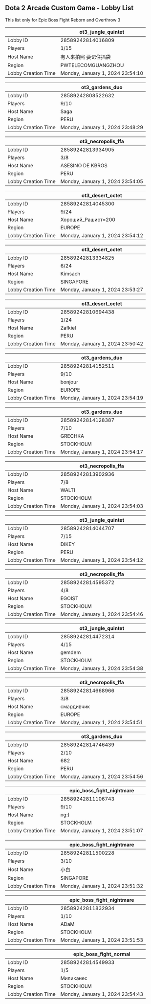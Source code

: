## Dota 2 Arcade Custom Game - Lobby List

This list only for Epic Boss Fight Reborn and Overthrow 3

|  | ot3_jungle_quintet |
| ------ | ------ |
| Lobby ID | 28589242814016809 |
| Players | 1/15 |
| Host Name | 有人来拍照 要记住插袋 |
| Region | PWTELECOMGUANGZHOU |
| Lobby Creation Time | Monday, January 1, 2024 23:54:10 |


|  | ot3_gardens_duo |
| ------ | ------ |
| Lobby ID | 28589242808522632 |
| Players | 9/10 |
| Host Name | Saga |
| Region | PERU |
| Lobby Creation Time | Monday, January 1, 2024 23:48:29 |


|  | ot3_necropolis_ffa |
| ------ | ------ |
| Lobby ID | 28589242813934905 |
| Players | 3/8 |
| Host Name | ASESINO DE KBROS |
| Region | PERU |
| Lobby Creation Time | Monday, January 1, 2024 23:54:05 |


|  | ot3_desert_octet |
| ------ | ------ |
| Lobby ID | 28589242814045300 |
| Players | 9/24 |
| Host Name | Хороший_Рашист=200 |
| Region | EUROPE |
| Lobby Creation Time | Monday, January 1, 2024 23:54:12 |


|  | ot3_desert_octet |
| ------ | ------ |
| Lobby ID | 28589242813334825 |
| Players | 6/24 |
| Host Name | Kimsach |
| Region | SINGAPORE |
| Lobby Creation Time | Monday, January 1, 2024 23:53:27 |


|  | ot3_desert_octet |
| ------ | ------ |
| Lobby ID | 28589242810694438 |
| Players | 1/24 |
| Host Name | Zafkiel |
| Region | PERU |
| Lobby Creation Time | Monday, January 1, 2024 23:50:42 |


|  | ot3_gardens_duo |
| ------ | ------ |
| Lobby ID | 28589242814152511 |
| Players | 9/10 |
| Host Name | bonjour |
| Region | EUROPE |
| Lobby Creation Time | Monday, January 1, 2024 23:54:19 |


|  | ot3_gardens_duo |
| ------ | ------ |
| Lobby ID | 28589242814128387 |
| Players | 7/10 |
| Host Name | GRECHKA |
| Region | STOCKHOLM |
| Lobby Creation Time | Monday, January 1, 2024 23:54:17 |


|  | ot3_necropolis_ffa |
| ------ | ------ |
| Lobby ID | 28589242813902936 |
| Players | 7/8 |
| Host Name | WALTI |
| Region | STOCKHOLM |
| Lobby Creation Time | Monday, January 1, 2024 23:54:03 |


|  | ot3_jungle_quintet |
| ------ | ------ |
| Lobby ID | 28589242814044707 |
| Players | 7/15 |
| Host Name | DIKEY |
| Region | PERU |
| Lobby Creation Time | Monday, January 1, 2024 23:54:12 |


|  | ot3_necropolis_ffa |
| ------ | ------ |
| Lobby ID | 28589242814595372 |
| Players | 4/8 |
| Host Name | EGOIST |
| Region | STOCKHOLM |
| Lobby Creation Time | Monday, January 1, 2024 23:54:46 |


|  | ot3_jungle_quintet |
| ------ | ------ |
| Lobby ID | 28589242814472314 |
| Players | 4/15 |
| Host Name | gemdem |
| Region | STOCKHOLM |
| Lobby Creation Time | Monday, January 1, 2024 23:54:38 |


|  | ot3_necropolis_ffa |
| ------ | ------ |
| Lobby ID | 28589242814668966 |
| Players | 3/8 |
| Host Name | смардивчик |
| Region | EUROPE |
| Lobby Creation Time | Monday, January 1, 2024 23:54:51 |


|  | ot3_gardens_duo |
| ------ | ------ |
| Lobby ID | 28589242814746439 |
| Players | 2/10 |
| Host Name | 682 |
| Region | PERU |
| Lobby Creation Time | Monday, January 1, 2024 23:54:56 |


|  | epic_boss_fight_nightmare |
| ------ | ------ |
| Lobby ID | 28589242811106743 |
| Players | 9/10 |
| Host Name | ng:) |
| Region | STOCKHOLM |
| Lobby Creation Time | Monday, January 1, 2024 23:51:07 |


|  | epic_boss_fight_nightmare |
| ------ | ------ |
| Lobby ID | 28589242811500228 |
| Players | 3/10 |
| Host Name | 小白 |
| Region | SINGAPORE |
| Lobby Creation Time | Monday, January 1, 2024 23:51:32 |


|  | epic_boss_fight_nightmare |
| ------ | ------ |
| Lobby ID | 28589242811832934 |
| Players | 1/10 |
| Host Name | ADaM |
| Region | STOCKHOLM |
| Lobby Creation Time | Monday, January 1, 2024 23:51:53 |


|  | epic_boss_fight_normal |
| ------ | ------ |
| Lobby ID | 28589242814549933 |
| Players | 1/5 |
| Host Name | Миликанес |
| Region | STOCKHOLM |
| Lobby Creation Time | Monday, January 1, 2024 23:54:43 |


